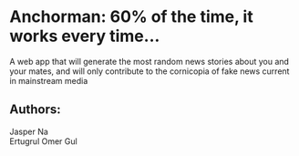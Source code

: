 # Anchorman: 60% of the time, it works every time...

A web app that will generate the most random news stories about you and your mates, and will only contribute to the cornicopia of fake news current in mainstream media 
 
## Authors:
Jasper Na <br />
Ertugrul Omer Gul
